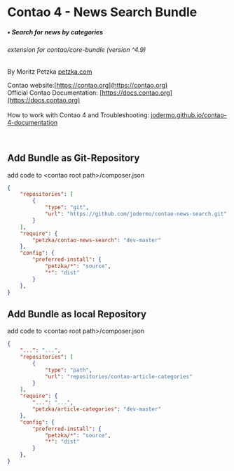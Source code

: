 # Contao 4 - News Search Bundle
##### • Search for news by categories
###### extension for contao/core-bundle (version ^4.9)


By Moritz Petzka [petzka.com](https://petzka.com)

Contao website:[https://contao.org](https://contao.org) <br>
Official Contao Documentation: [https://docs.contao.org](https://docs.contao.org) <br><br>
How to work with Contao 4 and Troubleshooting: [jodermo.github.io/contao-4-documentation](https://jodermo.github.io/contao-4-documentation/)


<br>


## Add Bundle as Git-Repository<br>
add code to \<contao root path\>/composer.json
```json
{
    "repositories": [
        {
            "type": "git",
            "url": "https://github.com/jodermo/contao-news-search.git"
        }
    ],
    "require": {
        "petzka/contao-news-search": "dev-master"
    },
    "config": {
        "preferred-install": {
            "petzka/*": "source",
            "*": "dist"
        }
    },
}
```

## Add Bundle as local Repository<br>
add code to \<contao root path\>/composer.json
```json
{
    "...": "...",
    "repositories": [
        {
            "type": "path",
            "url": "repositories/contao-article-categories"
        }
    ],
    "require": {
        "...": "...",
        "petzka/article-categories": "dev-master"
    },
    "config": {
        "preferred-install": {
            "petzka/*": "source",
            "*": "dist"
        }
    },
}
```
